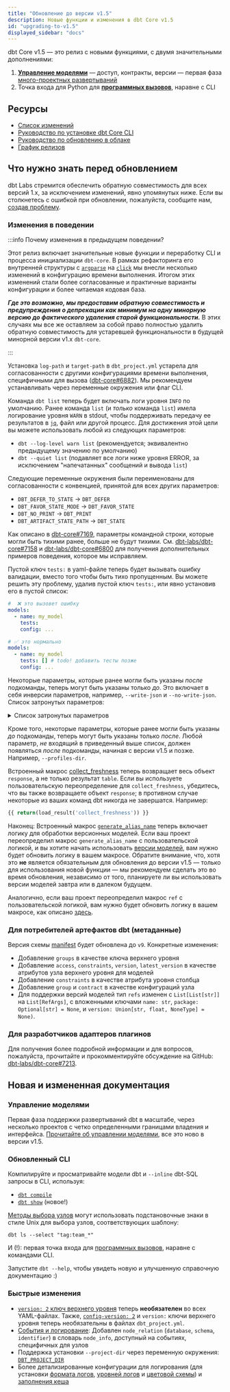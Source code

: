 ```yaml
---
title: "Обновление до версии v1.5"
description: Новые функции и изменения в dbt Core v1.5
id: "upgrading-to-v1.5"
displayed_sidebar: "docs"
---
```


dbt Core v1.5 — это релиз с новыми функциями, с двумя значительными дополнениями:
1. [**Управление моделями**](/docs/collaborate/govern/about-model-governance) — доступ, контракты, версии — первая фаза [много-проектных развертываний](https://github.com/dbt-labs/dbt-core/discussions/6725)
2. Точка входа для Python для [**программных вызовов**](/reference/programmatic-invocations), наравне с CLI

## Ресурсы

- [Список изменений](https://github.com/dbt-labs/dbt-core/blob/1.5.latest/CHANGELOG.md)
- [Руководство по установке dbt Core CLI](/docs/core/installation-overview)
- [Руководство по обновлению в облаке](/docs/dbt-versions/upgrade-dbt-version-in-cloud)
- [График релизов](https://github.com/dbt-labs/dbt-core/issues/6715)

## Что нужно знать перед обновлением

dbt Labs стремится обеспечить обратную совместимость для всех версий 1.x, за исключением изменений, явно упомянутых ниже. Если вы столкнетесь с ошибкой при обновлении, пожалуйста, сообщите нам, [создав проблему](https://github.com/dbt-labs/dbt-core/issues/new).

### Изменения в поведении

:::info Почему изменения в предыдущем поведении?

Этот релиз включает значительные новые функции и переработку CLI и процесса инициализации `dbt-core`. В рамках рефакторинга его внутренней структуры с [`argparse`](https://docs.python.org/3/library/argparse.html) на [`click`](https://click.palletsprojects.com) мы внесли несколько изменений в конфигурацию времени выполнения. Итогом этих изменений стали более согласованные и практичные варианты конфигурации и более читаемая кодовая база.

**_Где это возможно, мы предоставим обратную совместимость и предупреждения о депрекации как минимум на одну минорную версию до фактического удаления старой функциональности._** В этих случаях мы все же оставляем за собой право полностью удалить обратную совместимость для устаревшей функциональности в будущей минорной версии v1.x `dbt-core`.

:::

Установка `log-path` и `target-path` в `dbt_project.yml` устарела для согласованности с другими конфигурациями времени выполнения, специфичными для вызова ([dbt-core#6882](https://github.com/dbt-labs/dbt-core/issues/6882)). Мы рекомендуем устанавливать через переменные окружения или флаг CLI.

Команда `dbt list` теперь будет включать логи уровня `INFO` по умолчанию. Ранее команда `list` (и _только_ команда `list`) имела логирование уровня `WARN` в stdout, чтобы поддерживать передачу ее результатов в [`jq`](https://jqlang.github.io/jq/manual/), файл или другой процесс. Для достижения этой цели вы можете использовать любой из следующих параметров:
- `dbt --log-level warn list` (рекомендуется; эквивалентно предыдущему значению по умолчанию)
- `dbt --quiet list` (подавляет все логи ниже уровня ERROR, за исключением "напечатанных" сообщений и вывода `list`)

Следующие переменные окружения были переименованы для согласованности с конвенцией, принятой для всех других параметров:
- `DBT_DEFER_TO_STATE` → `DBT_DEFER`
- `DBT_FAVOR_STATE_MODE` → `DBT_FAVOR_STATE`
- `DBT_NO_PRINT` → `DBT_PRINT`
- `DBT_ARTIFACT_STATE_PATH` → `DBT_STATE`

Как описано в [dbt-core#7169](https://github.com/dbt-labs/dbt-core/pull/7169), параметры командной строки, которые могли быть тихими ранее, больше не будут тихими. См. [dbt-labs/dbt-core#7158](https://github.com/dbt-labs/dbt-core/issues/7158) и [dbt-labs/dbt-core#6800](https://github.com/dbt-labs/dbt-core/issues/6800) для получения дополнительных примеров поведения, которое мы исправляем.

Пустой ключ `tests:` в yaml-файле теперь будет вызывать ошибку валидации, вместо того чтобы быть тихо пропущенным. Вы можете решить эту проблему, удалив пустой ключ `tests:`, или явно установив его в пустой список:
```yml
#  ❌ это вызовет ошибку
models:
  - name: my_model
    tests:
    config: ...

# ✅ это нормально
models:
  - name: my_model
    tests: [] # todo! добавить тесты позже
    config: ...
```

Некоторые параметры, которые ранее могли быть указаны _после_ подкоманды, теперь могут быть указаны только _до_. Это включает в себя инверсии параметров, например, `--write-json` и `--no-write-json`. Список затронутых параметров:

<details>
<summary>Список затронутых параметров</summary>

```bash
--cache-selected-only | --no-cache-selected-only
--debug, -d | --no-debug
--deprecated-print | --deprecated-no-print
--enable-legacy-logger | --no-enable-legacy-logger
--fail-fast, -x | --no-fail-fast
--log-cache-events | --no-log-cache-events
--log-format
--log-format-file
--log-level
--log-level-file
--log-path
--macro-debugging | --no-macro-debugging
--partial-parse | --no-partial-parse
--partial-parse-file-path
--populate-cache | --no-populate-cache
--print | --no-print
--printer-width
--quiet, -q | --no-quiet
--record-timing-info, -r
--send-anonymous-usage-stats | --no-send-anonymous-usage-stats
--single-threaded | --no-single-threaded
--static-parser | --no-static-parser
--use-colors | --no-use-colors
--use-colors-file | --no-use-colors-file
--use-experimental-parser | --no-use-experimental-parser
--version, -V, -v
--version-check | --no-version-check
--warn-error
--warn-error-options
--write-json | --no-write-json

```

</details>

Кроме того, некоторые параметры, которые ранее могли быть указаны _до_ подкоманды, теперь могут быть указаны только _после_. Любой параметр, _не_ входящий в приведенный выше список, должен появляться _после_ подкоманды, начиная с версии v1.5 и позже. Например, `--profiles-dir`.

Встроенный макрос [collect_freshness](https://github.com/dbt-labs/dbt-core/blob/1.5.latest/core/dbt/include/global_project/macros/adapters/freshness.sql) теперь возвращает весь объект `response`, а не только результат `table`. Если вы используете пользовательскую переопределение для `collect_freshness`, убедитесь, что вы также возвращаете объект `response`; в противном случае некоторые из ваших команд dbt никогда не завершатся. Например:

```sql
{{ return(load_result('collect_freshness')) }}
```

Наконец: Встроенный макрос [`generate_alias_name`](https://github.com/dbt-labs/dbt-core/blob/1.5.latest/core/dbt/include/global_project/macros/get_custom_name/get_custom_alias.sql) теперь включает логику для обработки версионных моделей. Если ваш проект переопределил макрос `generate_alias_name` с пользовательской логикой, и вы хотите начать использовать [версии моделей](/docs/collaborate/govern/model-versions), вам нужно будет обновить логику в вашем макросе. Обратите внимание, что, хотя это **не** является обязательным для обновления до версии v1.5 — только для использования новой функции — мы рекомендуем сделать это во время обновления, независимо от того, планируете ли вы использовать версии моделей завтра или в далеком будущем.

Аналогично, если ваш проект переопределил макрос `ref` с пользовательской логикой, вам нужно будет обновить логику в вашем макросе, как описано [здесь](https://docs.getdbt.com/reference/dbt-jinja-functions/builtins).

### Для потребителей артефактов dbt (метаданные)

Версия схемы [manifest](/reference/artifacts/manifest-json) будет обновлена до `v9`. Конкретные изменения:
- Добавление `groups` в качестве ключа верхнего уровня
- Добавление `access`, `constraints`, `version`, `latest_version` в качестве атрибутов узла верхнего уровня для моделей
- Добавление `constraints` в качестве атрибута уровня столбца
- Добавление `group` и `contract` в качестве конфигураций узла
- Для поддержки версий моделей тип `refs` изменен с `List[List[str]]` на `List[RefArgs]`, с вложенными ключами `name: str`, `package: Optional[str] = None`, и `version: Union[str, float, NoneType] = None)`.

### Для разработчиков адаптеров плагинов

Для получения более подробной информации и для вопросов, пожалуйста, прочитайте и прокомментируйте обсуждение на GitHub: [dbt-labs/dbt-core#7213](https://github.com/dbt-labs/dbt-core/discussions/7213).

## Новая и измененная документация

### Управление моделями

Первая фаза поддержки развертываний dbt в масштабе, через несколько проектов с четко определенными границами владения и интерфейса. [Прочитайте об управлении моделями](/docs/collaborate/govern/about-model-governance), все это ново в версии v1.5.

### Обновленный CLI

Компилируйте и просматривайте модели dbt и `--inline` dbt-SQL запросы в CLI, используя:
- [`dbt compile`](/reference/commands/compile)
- [`dbt show`](/reference/commands/show) (новое!)

[Методы выбора узлов](/reference/node-selection/methods) могут использовать подстановочные знаки в стиле Unix для выбора узлов, соответствующих шаблону:
```
dbt ls --select "tag:team_*"
```

И (!): первая точка входа для [программных вызовов](/reference/programmatic-invocations), наравне с командами CLI.

Запустите `dbt --help`, чтобы увидеть новую и улучшенную справочную документацию :)

### Быстрые изменения
- [`version: 2` ключ верхнего уровня](/reference/project-configs/version) теперь **необязателен** во всех YAML-файлах. Также, [`config-version: 2`](/reference/project-configs/config-version) и `version:` ключи верхнего уровня теперь необязательны в файлах `dbt_project.yml`.
- [События и логирование](/reference/events-logging): Добавлен `node_relation` (`database`, `schema`, `identifier`) в словарь `node_info`, доступный на событиях, специфичных для узлов
- Поддержка установки `--project-dir` через переменную окружения: [`DBT_PROJECT_DIR`](/reference/dbt_project.yml)
- Более детализированные конфигурации для логирования (для установки [формата логов](/reference/global-configs/logs#log-formatting), [уровней логов](/reference/global-configs/logs#log-level) и [цветовой схемы](/reference/global-configs/logs#color)) и [заполнения кеша](/reference/global-configs/cache#cache-population)